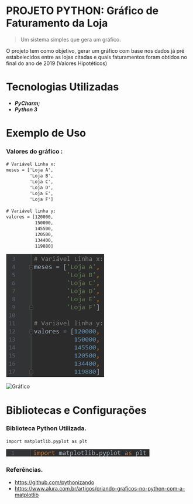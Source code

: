 # PROJETO PYTHON: Gráfico de Faturamento da Loja

> Um sistema simples que gera um gráfico.

  O projeto tem como objetivo, gerar um gráfico com base nos dados já pré estabelecidos entre as lojas citadas
e quais faturamentos foram obtidos no final do ano de 2019 (Valores Hipotéticos)

# Tecnologias Utilizadas
* **_PyCharm;_**
* **_Python 3_**

# Exemplo de Uso

### Valores do gráfico :
```
# Variável Linha x:
meses = ['Loja A',
         'Loja B',
         'Loja C',
         'Loja D',
         'Loja E',
         'Loja F']

# Variável linha y:
valores = [120000,
           150000,
           145500,
           120500,
           134400,
           119880]

```
![Valores do Gráfico](https://github.com/ThiagoLozano/Grafico-de-Faturamento-da-Loja/blob/master/Screenshot/Valores.PNG)

![Gráfico](https://github.com/ThiagoLozano/Grafico-de-Faturamento-da-Loja/blob/master/Screenshot/gr%C3%A1fico.PNG)

# Bibliotecas e Configurações

### Biblioteca Python Utilizada.

```
import matplotlib.pyplot as plt
```
![Biblioteca](https://github.com/ThiagoLozano/Grafico-de-Faturamento-da-Loja/blob/master/Screenshot/Biblioteca.PNG)


### Referências.
* https://github.com/pythonizando
* https://www.alura.com.br/artigos/criando-graficos-no-python-com-a-matplotlib

